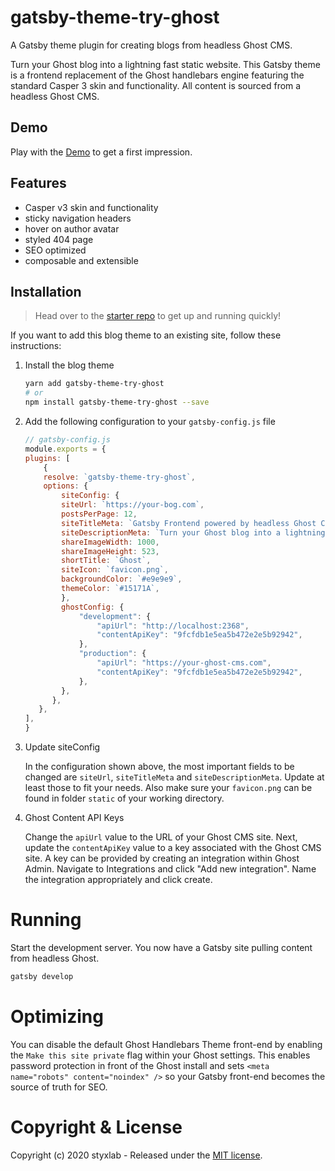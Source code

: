 # gatsby-theme-try-ghost 
A Gatsby theme plugin for creating blogs from headless Ghost CMS. 

Turn your Ghost blog into a lightning fast static website. This Gatsby theme is a frontend replacement of the Ghost handlebars engine featuring the standard Casper 3 skin and functionality. All content is sourced from a headless Ghost CMS.


## Demo

Play with the [Demo](https://styxlab.github.io) to get a first impression.


## Features
- Casper v3 skin and functionality
- sticky navigation headers
- hover on author avatar
- styled 404 page
- SEO optimized
- composable and extensible


## Installation

> Head over to the [starter repo](https://github.com/styxlab/gatsby-starter-try-ghost) to get up and running quickly! 


If you want to add this blog theme to an existing site, follow these instructions:

1. Install the blog theme

    ```bash
    yarn add gatsby-theme-try-ghost
    # or
    npm install gatsby-theme-try-ghost --save
    ```

2. Add the following configuration to your `gatsby-config.js` file

    ```js
    // gatsby-config.js
    module.exports = {
    plugins: [
        {
        resolve: `gatsby-theme-try-ghost`,
        options: {
            siteConfig: {
            siteUrl: `https://your-bog.com`,
            postsPerPage: 12,
            siteTitleMeta: `Gatsby Frontend powered by headless Ghost CMS`,
            siteDescriptionMeta: `Turn your Ghost blog into a lightning fast static website with Gatsby`, 
            shareImageWidth: 1000,
            shareImageHeight: 523,
            shortTitle: `Ghost`,
            siteIcon: `favicon.png`,
            backgroundColor: `#e9e9e9`,
            themeColor: `#15171A`,
            },
            ghostConfig: {
                "development": {
                    "apiUrl": "http://localhost:2368",
                    "contentApiKey": "9fcfdb1e5ea5b472e2e5b92942",
                },
                "production": {
                    "apiUrl": "https://your-ghost-cms.com",
                    "contentApiKey": "9fcfdb1e5ea5b472e2e5b92942",
                },
            },
          },
       },
    ],  
    }
    ```

3. Update siteConfig

    In the configuration shown above, the most important fields to be changed are `siteUrl`, `siteTitleMeta` and      `siteDescriptionMeta`. Update at least those to fit your needs. Also make sure your `favicon.png` can be found in folder `static` of your working directory.

4. Ghost Content API Keys

    Change the `apiUrl` value to the URL of your Ghost CMS site. Next, update the `contentApiKey` value to a key associated with the Ghost CMS site. A key can be provided by creating an integration within Ghost Admin. Navigate to Integrations and click "Add new integration". Name the integration appropriately and click create.


# Running

Start the development server. You now have a Gatsby site pulling content from headless Ghost.

```bash
gatsby develop
```


# Optimizing

You can disable the default Ghost Handlebars Theme front-end by enabling the `Make this site private` flag within your Ghost settings. This enables password protection in front of the Ghost install and sets `<meta name="robots" content="noindex" />` so your Gatsby front-end becomes the source of truth for SEO.


# Copyright & License

Copyright (c) 2020 styxlab - Released under the [MIT license](LICENSE).
